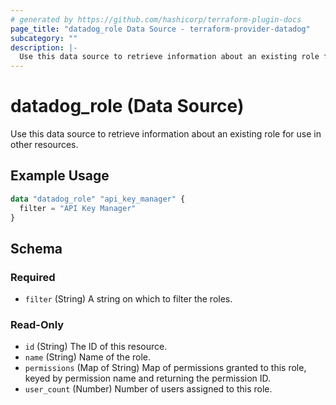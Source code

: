 ```yaml
---
# generated by https://github.com/hashicorp/terraform-plugin-docs
page_title: "datadog_role Data Source - terraform-provider-datadog"
subcategory: ""
description: |-
  Use this data source to retrieve information about an existing role for use in other resources.
---
```


# datadog_role (Data Source)

Use this data source to retrieve information about an existing role for use in other resources.

## Example Usage

```terraform
data "datadog_role" "api_key_manager" {
  filter = "API Key Manager"
}
```

<!-- schema generated by tfplugindocs -->
## Schema

### Required

- `filter` (String) A string on which to filter the roles.

### Read-Only

- `id` (String) The ID of this resource.
- `name` (String) Name of the role.
- `permissions` (Map of String) Map of permissions granted to this role, keyed by permission name and returning the permission ID.
- `user_count` (Number) Number of users assigned to this role.
